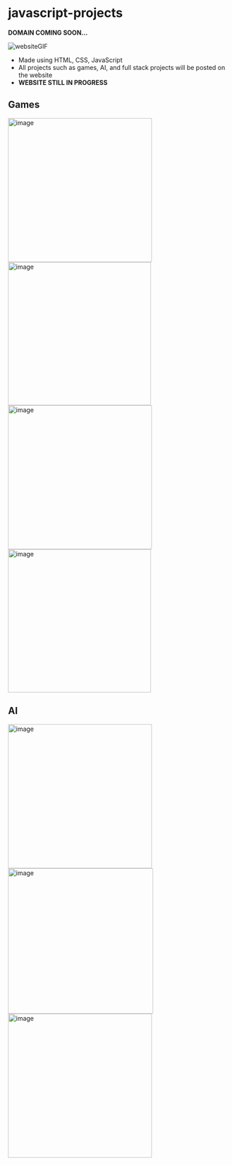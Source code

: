 # javascript-projects
**DOMAIN COMING SOON...**

![websiteGIF](https://github.com/user-attachments/assets/2a08aff7-9baf-471f-8a57-cb6c86cfb9f6)


- Made using HTML, CSS, JavaScript
- All projects such as games, AI, and full stack projects will be posted on the website
- **WEBSITE STILL IN PROGRESS**


## Games
<img width="326" alt="image" src="https://github.com/user-attachments/assets/b6a43032-fda1-4397-beba-b6adc81c6810" /> <img width="324" alt="image" src="https://github.com/user-attachments/assets/82835005-1460-43ad-abd8-d4b24136bd0c" /> <img width="326" alt="image" src="https://github.com/user-attachments/assets/1bcb5a07-a1d0-43ca-a5ea-dab9aa0d679e" /><img width="324" alt="image" src="https://github.com/user-attachments/assets/223b3126-5867-4a94-a0a4-d1f7f8616c6e" />


## AI
<img width="326" alt="image" src="https://github.com/user-attachments/assets/8fb75f5f-95bb-4d5c-8154-c0f2d81d6779" /> <img width="329" alt="image" src="https://github.com/user-attachments/assets/563ba474-1e4d-4ea1-9428-2068c845094c" /> <img width="326" alt="image" src="https://github.com/user-attachments/assets/1c1529c8-a3c0-496a-94a9-8f4e4585a607" />

